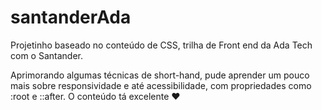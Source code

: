 # santanderAda


Projetinho baseado no conteúdo de CSS, trilha de Front end da Ada Tech com o Santander.

Aprimorando algumas técnicas de short-hand, pude aprender um pouco mais sobre responsividade e até acessibilidade, com propriedades como :root e ::after. O conteúdo tá excelente ❤️


